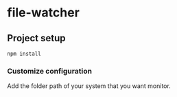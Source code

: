 # file-watcher

## Project setup
```
npm install
```
### Customize configuration
Add the folder path of your system that you want monitor.
